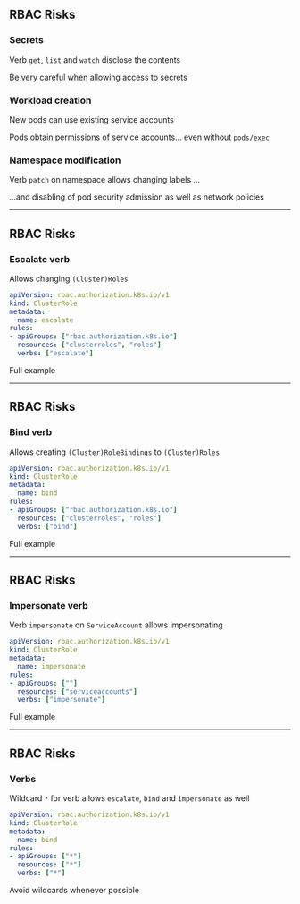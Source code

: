 ## RBAC Risks

### Secrets

Verb `get`, `list` and `watch` disclose the contents [](https://kubernetes.io/docs/concepts/security/rbac-good-practices/#listing-secrets)

Be very careful when allowing access to secrets

### Workload creation

New pods can use existing service accounts [](https://kubernetes.io/docs/concepts/security/rbac-good-practices/#workload-creation)

Pods obtain permissions of service accounts... even without `pods/exec`

### Namespace modification

Verb `patch` on namespace allows changing labels [](https://kubernetes.io/docs/concepts/security/rbac-good-practices/#namespace-modification)...

...and disabling of pod security admission as well as network policies

---

## RBAC Risks

### Escalate verb

Allows changing `(Cluster)Roles` [](https://kubernetes.io/docs/concepts/security/rbac-good-practices/#escalate-verb) [](https://kubernetes.io/docs/reference/access-authn-authz/rbac/#restrictions-on-role-creation-or-update)

```yaml [7-8]
apiVersion: rbac.authorization.k8s.io/v1
kind: ClusterRole
metadata:
  name: escalate
rules:
- apiGroups: ["rbac.authorization.k8s.io"]
  resources: ["clusterroles", "roles"]
  verbs: ["escalate"]
```

Full example [](https://infosecwriteups.com/the-bind-escalate-and-impersonate-verbs-in-the-kubernetes-cluster-e9635b4fbfc6)

---

## RBAC Risks

### Bind verb

Allows creating `(Cluster)RoleBindings` to `(Cluster)Roles` [](https://kubernetes.io/docs/concepts/security/rbac-good-practices/#bind-verb)

```yaml [8-12]
apiVersion: rbac.authorization.k8s.io/v1
kind: ClusterRole
metadata:
  name: bind
rules:
- apiGroups: ["rbac.authorization.k8s.io"]
  resources: ["clusterroles", "roles"]
  verbs: ["bind"]
```

Full example [](https://infosecwriteups.com/the-bind-escalate-and-impersonate-verbs-in-the-kubernetes-cluster-e9635b4fbfc6)

---

## RBAC Risks

### Impersonate verb

Verb `impersonate` on `ServiceAccount` allows impersonating [](https://kubernetes.io/docs/concepts/security/rbac-good-practices/#impersonate-verb)

```yaml [8-11]
apiVersion: rbac.authorization.k8s.io/v1
kind: ClusterRole
metadata:
  name: impersonate
rules:
- apiGroups: [""]
  resources: ["serviceaccounts"]
  verbs: ["impersonate"]
```

Full example [](https://infosecwriteups.com/the-bind-escalate-and-impersonate-verbs-in-the-kubernetes-cluster-e9635b4fbfc6)

---

## RBAC Risks

### Verbs

Wildcard `*` for verb allows `escalate`, `bind` and `impersonate` as well

```yaml [10-11]
apiVersion: rbac.authorization.k8s.io/v1
kind: ClusterRole
metadata:
  name: bind
rules:
- apiGroups: ["*"]
  resources: ["*"]
  verbs: ["*"]
```

<i class="fa-duotone fa-triangle-exclamation"></i> Avoid wildcards whenever possible
